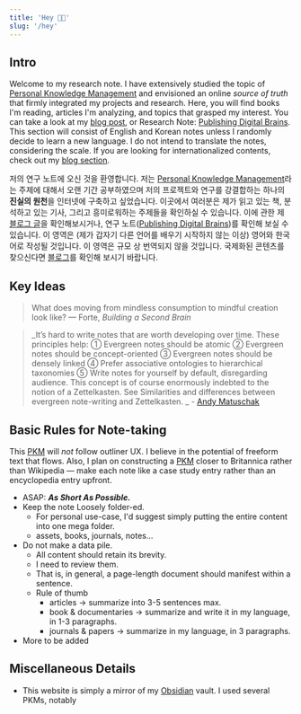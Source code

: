 ```yaml
---
title: 'Hey 👋🏻'
slug: '/hey'
---
```


## Intro

Welcome to my research note. I have extensively studied the topic of [Personal Knowledge Management](Notes/PKM.md) and envisioned an online _source of truth_ that firmly integrated my projects and research. Here, you will find books I'm reading, articles I'm analyzing, and topics that grasped my interest. You can take a look at my [blog post](/blog/D8FB8E), or Research Note: [Publishing Digital Brains](Notes/Publishing%20Digital%20Brains.md). This section will consist of English and Korean notes unless I randomly decide to learn a new language. I do not intend to translate the notes, considering the scale. If you are looking for internationalized contents, check out my [blog section](/blog/archive).

저의 연구 노트에 오신 것을 환영합니다. 저는 [Personal Knowledge Management](Notes/PKM.md)라는 주제에 대해서 오랜 기간 공부하였으며 저의 프로젝트와 연구를 강결합하는 하나의 **진실의 원천**을 인터넷에 구축하고 싶었습니다. 이곳에서 여러분은 제가 읽고 있는 책, 분석하고 있는 기사, 그리고 흥미로워하는 주제들을 확인하실 수 있습니다. 이에 관한 제 [블로그 글](/ko/blog/D8FB8E)을 확인해보시거나, 연구 노트([Publishing Digital Brains](Notes/Publishing%20Digital%20Brains.md))를 확인해 보실 수 있습니다. 이 영역은 (제가 갑자기 다른 언어를 배우기 시작하지 않는 이상) 영어와 한국어로 작성될 것입니다. 이 영역은 규모 상 번역되지 않을 것입니다. 국제화된 콘텐츠를 찾으신다면 [블로그](/ko/blog/archive)를 확인해 보시기 바랍니다.

## Key Ideas

> What does moving from mindless consumption to mindful creation look like? — Forte, _Building a Second Brain_

> _It’s hard to write notes that are worth developing over time. These principles help: ① Evergreen notes should be atomic ② Evergreen notes should be concept-oriented ③ Evergreen notes should be densely linked ④ Prefer associative ontologies to hierarchical taxonomies ⑤ Write notes for yourself by default, disregarding audience. This concept is of course enormously indebted to the notion of a Zettelkasten. See Similarities and differences between evergreen note-writing and Zettelkasten. _ - [Andy Matuschak](https://notes.andymatuschak.org/Evergreen_notes)

## Basic Rules for Note-taking

This [PKM](Notes/PKM.md) will _not_ follow outliner UX. I believe in the potential of freeform text that flows. Also, I plan on constructing a [PKM](Notes/PKM.md) closer to Britannica rather than Wikipedia — make each note like a case study entry rather than an encyclopedia entry upfront.

- ASAP: **_As Short As Possible._**
- Keep the note Loosely folder-ed.
  - For personal use-case, I'd suggest simply putting the entire content into one mega folder.
  - assets, books, journals, notes...
- Do not make a data pile.
  - All content should retain its brevity.
  - I need to review them.
  - That is, in general, a page-length document should manifest within a sentence.
  - Rule of thumb
    - articles → summarize into 3-5 sentences max.
    - book & documentaries → summarize and write it in my language, in 1-3 paragraphs.
    - journals & papers → summarize in my language, in 3 paragraphs.
- More to be added

## Miscellaneous Details

- This website is simply a mirror of my [Obsidian](https://obsidian.md) vault. I used several PKMs, notably
